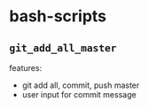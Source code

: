 # bash-scripts
## `git_add_all_master`
features:
- git add all, commit, push master
- user input for commit message
